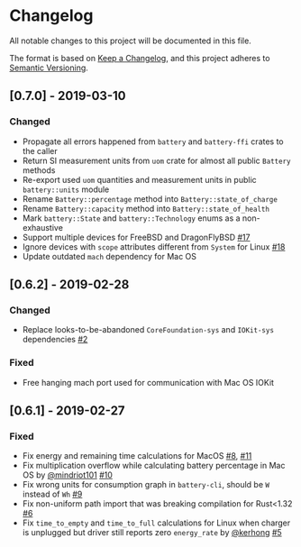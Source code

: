 # Changelog

All notable changes to this project will be documented in this file.

The format is based on [Keep a Changelog](https://keepachangelog.com/en/1.0.0/),
and this project adheres to [Semantic Versioning](https://semver.org/spec/v2.0.0.html).

## [0.7.0] - 2019-03-10
### Changed
- Propagate all errors happened from `battery` and `battery-ffi` crates to the caller
- Return SI measurement units from `uom` crate for almost all public `Battery` methods
- Re-export used `uom` quantities and measurement units in public `battery::units` module
- Rename `Battery::percentage` method into `Battery::state_of_charge`
- Rename `Battery::capacity` method into `Battery::state_of_health`
- Mark `battery::State` and `battery::Technology` enums as a non-exhaustive
- Support multiple devices for FreeBSD and DragonFlyBSD [#17](https://github.com/svartalf/rust-battery/issues/17)
- Ignore devices with `scope` attributes different from `System` for Linux [#18](https://github.com/svartalf/rust-battery/issues/18)
- Update outdated `mach` dependency for Mac OS

## [0.6.2] - 2019-02-28
### Changed
- Replace looks-to-be-abandoned `CoreFoundation-sys` and `IOKit-sys` dependencies [#2](https://github.com/svartalf/rust-battery/issues/2)
### Fixed
- Free hanging mach port used for communication with Mac OS IOKit

## [0.6.1] - 2019-02-27
### Fixed
- Fix energy and remaining time calculations for MacOS [#8](https://github.com/svartalf/rust-battery/issues/8), [#11](https://github.com/svartalf/rust-battery/pull/11)
- Fix multiplication overflow while calculating battery percentage in Mac OS by [@mindriot101](https://github.com/mindriot101) [#10](https://github.com/svartalf/rust-battery/pull/10)
- Fix wrong units for consumption graph in `battery-cli`, should be `W` instead of `Wh` [#9](https://github.com/svartalf/rust-battery/issues/9)
- Fix non-uniform path import that was breaking compilation for Rust<1.32 [#6](https://github.com/svartalf/rust-battery/issues/6)
- Fix `time_to_empty` and `time_to_full` calculations for Linux when charger is unplugged but driver still reports zero `energy_rate` by [@kerhong](https://github.com/kerhong) [#5](https://github.com/svartalf/rust-battery/pull/5)
